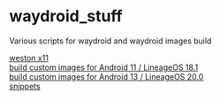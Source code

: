 # waydroid_stuff

Various scripts for waydroid and waydroid images build

[weston x11](./weston/README.md)  
[build custom images for Android 11 / LineageOS 18.1](./kernel_build/lineage-18.1/README.md)  
[build custom images for Android 13 / LineageOS 20.0](./kernel_build/lineage-20.0/README.md)  
[snippets](./kernel_build/README.md)
